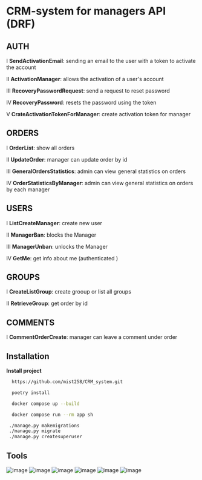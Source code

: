 
# CRM-system for managers API (DRF)



## AUTH


I **SendActivationEmail**: sending an email to the user with a token to activate the account

II **ActivationManager**: allows the activation of a user's account

III **RecoveryPasswordRequest**: send a request to reset password

IV **RecoveryPassword**: resets the password using the token

V **CrateActivationTokenForManager**: create activation token for manager


## ORDERS

I **OrderList**: show all orders

II **UpdateOrder**: manager can update order by id

III **GeneralOrdersStatistics**: admin can view general statistics on orders

IV **OrderStatisticsByManager**: admin can view general statistics on orders by each manager


## USERS

I **ListCreateManager**: create new user

II **ManagerBan**: blocks the Manager

III **ManagerUnban**: unlocks the Manager

IV  **GetMe**: get info about me (authenticated )


## GROUPS

I **CreateListGroup**: create grooup or list all groups

II **RetrieveGroup**: get order by id


## COMMENTS

I **CommentOrderCreate**: manager can leave a comment under order


## Installation

**Install project** 

```bash
  https://github.com/mist258/CRM_system.git

  poetry install

  docker compose up --build 

  docker compose run --rm app sh

 ./manage.py makemigrations
 ./manage.py migrate
 ./manage.py createsuperuser

```
## Tools

![image](https://github.com/user-attachments/assets/df1e2918-97c2-4b6a-aa15-01d612065489)
![image](https://github.com/user-attachments/assets/f0ce8bfd-378f-4e5a-9acc-80051c7853a5)
![image](https://github.com/user-attachments/assets/67a9b7ab-c894-459b-af88-7493556eabce)
![image](https://github.com/user-attachments/assets/9b866fdd-6f74-4f6c-b5fb-1add118260f3)
![image](https://github.com/user-attachments/assets/d5315227-4dbe-452a-ad2d-8d11f6d0590d)
![image](https://github.com/user-attachments/assets/4a0efb83-40f9-4769-87ca-9aa9b836ed6e)






